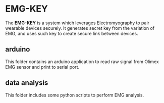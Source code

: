 # EMG-KEY
The **EMG-KEY** is a system which leverages Electromyography to pair wearable devices securely. It generates secret key from the variation of EMG, and uses such key to create secure link between devices.

## arduino
This folder contains an arduino application to read raw signal from Olimex EMG sensor and print to serial port.

## data analysis
This folder includes some python scripts to perform EMG analysis.


